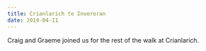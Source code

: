 ```yaml
---
title: Crianlarich to Inveroran
date: 2019-04-11
---
```


Craig and Graeme joined us for the rest of the walk at Crianlarich. 
